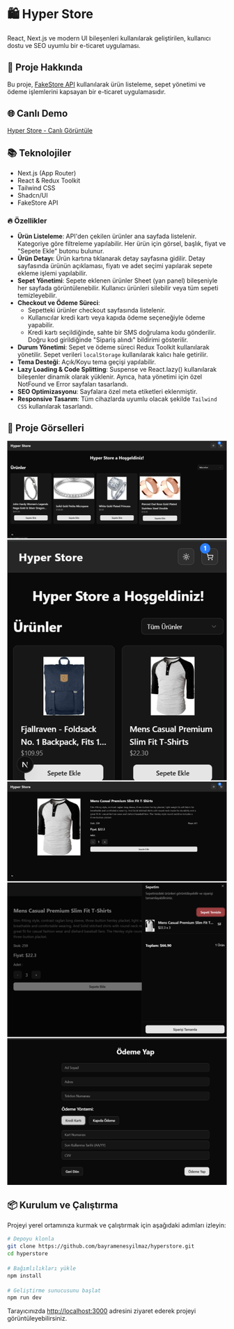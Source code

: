 # 🛍️ Hyper Store

React, Next.js ve modern UI bileşenleri kullanılarak geliştirilen, kullanıcı dostu ve SEO uyumlu bir e-ticaret uygulaması.

## 🚀 Proje Hakkında

Bu proje, [FakeStore API](https://fakestoreapi.com/docs) kullanılarak ürün listeleme, sepet yönetimi ve ödeme işlemlerini kapsayan bir e-ticaret uygulamasıdır.

## 🌐 Canlı Demo

[Hyper Store - Canlı Görüntüle](https://hyperstore.vercel.app)

## 📚 Teknolojiler

- Next.js (App Router)
- React & Redux Toolkit
- Tailwind CSS
- Shadcn/UI
- FakeStore API

### 🔥 Özellikler

- **Ürün Listeleme**: API'den çekilen ürünler ana sayfada listelenir. Kategoriye göre filtreleme yapılabilir. Her ürün için görsel, başlık, fiyat ve "Sepete Ekle" butonu bulunur.
- **Ürün Detayı**: Ürün kartına tıklanarak detay sayfasına gidilir. Detay sayfasında ürünün açıklaması, fiyatı ve adet seçimi yapılarak sepete ekleme işlemi yapılabilir.
- **Sepet Yönetimi**: Sepete eklenen ürünler Sheet (yan panel) bileşeniyle her sayfada görüntülenebilir. Kullanıcı ürünleri silebilir veya tüm sepeti temizleyebilir.
- **Checkout ve Ödeme Süreci**:
  - Sepetteki ürünler checkout sayfasında listelenir.
  - Kullanıcılar kredi kartı veya kapıda ödeme seçeneğiyle ödeme yapabilir.
  - Kredi kartı seçildiğinde, sahte bir SMS doğrulama kodu gönderilir. Doğru kod girildiğinde "Sipariş alındı" bildirimi gösterilir.
- **Durum Yönetimi**: Sepet ve ödeme süreci Redux Toolkit kullanılarak yönetilir. Sepet verileri `localStorage` kullanılarak kalıcı hale getirilir.
- **Tema Desteği**: Açık/Koyu tema geçişi yapılabilir.
- **Lazy Loading & Code Splitting**: Suspense ve React.lazy() kullanılarak bileşenler dinamik olarak yüklenir. Ayrıca, hata yönetimi için özel NotFound ve Error sayfaları tasarlandı.
- **SEO Optimizasyonu**: Sayfalara özel meta etiketleri eklenmiştir.
- **Responsive Tasarım**: Tüm cihazlarda uyumlu olacak şekilde `Tailwind CSS` kullanılarak tasarlandı.

## 📸 Proje Görselleri

![Ana Sayfa](./public/screenshots/homepage.png)
![Responsive](./public/screenshots/responsive.png)
![Ürün Detay](./public/screenshots/product-detail.png)
![Sepet](./public/screenshots/cart.png)
![Ödeme](./public/screenshots/checkout.png)

## 📦 Kurulum ve Çalıştırma

Projeyi yerel ortamınıza kurmak ve çalıştırmak için aşağıdaki adımları izleyin:

```bash
# Depoyu klonla
git clone https://github.com/bayramenesyilmaz/hyperstore.git
cd hyperstore

# Bağımlılıkları yükle
npm install

# Geliştirme sunucusunu başlat
npm run dev
```

Tarayıcınızda [http://localhost:3000](http://localhost:3000) adresini ziyaret ederek projeyi görüntüleyebilirsiniz.

